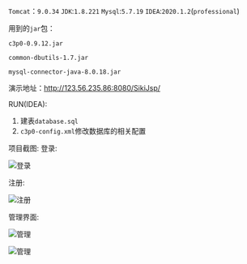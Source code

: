 `Tomcat`：`9.0.34`
`JDK`:`1.8.221`
`Mysql`:`5.7.19`
`IDEA`:`2020.1.2`(`professional`)

用到的`jar`包：

`c3p0-0.9.12.jar`

`common-dbutils-1.7.jar`

`mysql-connector-java-8.0.18.jar`

演示地址：http://123.56.235.86:8080/SikiJsp/

RUN(IDEA): 
1. 建表`database.sql`
2. `c3p0-config.xml`修改数据库的相关配置

项目截图:
登录:

![登录](https://matery.oss-cn-hangzhou.aliyuncs.com/pic/login.png)

注册:

![注册](https://matery.oss-cn-hangzhou.aliyuncs.com/pic/register.png)

管理界面:

![管理](https://matery.oss-cn-hangzhou.aliyuncs.com/pic/admin_1.png)

![管理](https://matery.oss-cn-hangzhou.aliyuncs.com/pic/admin_2.png)

